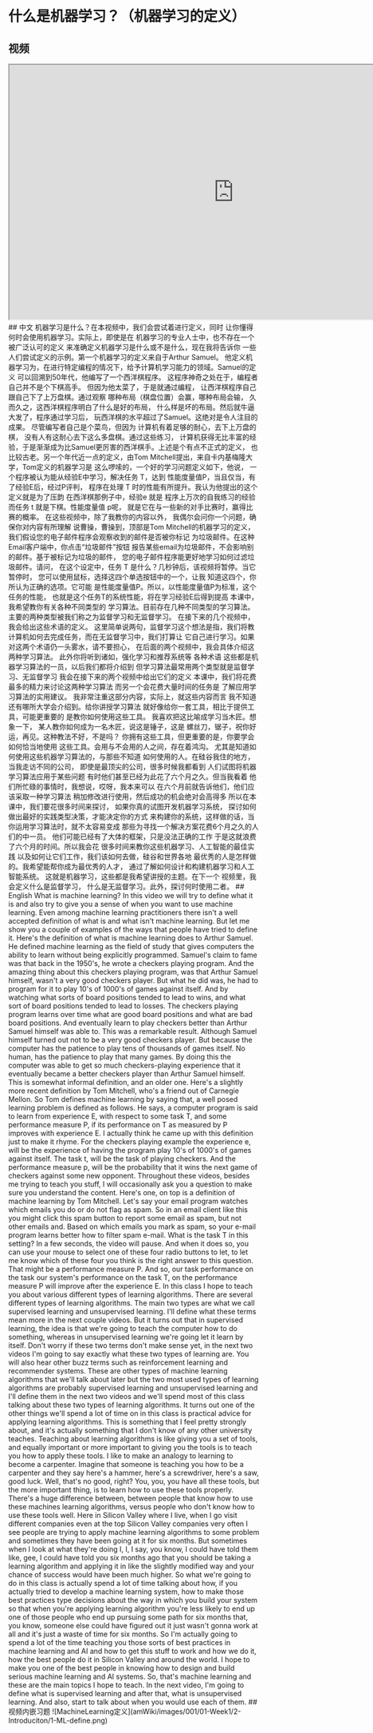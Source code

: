 # 什么是机器学习？（机器学习的定义）
## 视频
<iframe height=510 width=900 src="https://d3c33hcgiwev3.cloudfront.net/IRPs0hQ3EeelIwrMcHgCog.processed/full/540p/index.webm?Expires=1497744000&Signature=HUc2j2RHR2GNRNXQMJuR0y41sjniFs~c-9IZxB0epmAtA4EhAkwgoO6Hxi0g14Zr9AMzsnXCHzaXlbx2GmLn32P7yPSva29GnMrDKiW3GjKfsJwLwszAq33GRbfMxVmf1rG69ArSzH0lTk-Ehl3-nk~MLBnele00m0yNDQD2~X4_&Key-Pair-Id=APKAJLTNE6QMUY6HBC5A"></iframe>
## 中文  
机器学习是什么？在本视频中，我们会尝试着进行定义，同时 让你懂得何时会使用机器学习。实际上，即使是在 机器学习的专业人士中，也不存在一个被广泛认可的定义 来准确定义机器学习是什么或不是什么，现在我将告诉你 一些人们尝试定义的示例。第一个机器学习的定义来自于Arthur Samuel。 他定义机器学习为，在进行特定编程的情况下，给予计算机学习能力的领域。Samuel的定义 可以回溯到50年代，他编写了一个西洋棋程序。 这程序神奇之处在于，编程者自己并不是个下棋高手。 但因为他太菜了，于是就通过编程， 让西洋棋程序自己跟自己下了上万盘棋。通过观察 哪种布局（棋盘位置）会赢，哪种布局会输， 久而久之，这西洋棋程序明白了什么是好的布局， 什么样是坏的布局。然后就牛逼大发了，程序通过学习后， 玩西洋棋的水平超过了Samuel。这绝对是令人注目的成果。 尽管编写者自己是个菜鸟，但因为 计算机有着足够的耐心，去下上万盘的棋， 没有人有这耐心去下这么多盘棋。通过这些练习， 计算机获得无比丰富的经验，于是渐渐成为比Samuel更厉害的西洋棋手。上述是个有点不正式的定义， 也比较古老。另一个年代近一点的定义，由Tom Mitchell提出，来自卡内基梅隆大学，Tom定义的机器学习是 这么啰嗦的，一个好的学习问题定义如下，他说， 一个程序被认为能从经验E中学习，解决任务 T，达到 性能度量值P，当且仅当，有了经验E后，经过P评判， 程序在处理 T 时的性能有所提升。我认为他提出的这个定义就是为了压韵 在西洋棋那例子中，经验e 就是 程序上万次的自我练习的经验 而任务 t 就是下棋。性能度量值 p呢， 就是它在与一些新的对手比赛时，赢得比赛的概率。 在这些视频中，除了我教你的内容以外， 我偶尔会问你一个问题，确保你对内容有所理解 说曹操，曹操到，顶部是Tom Mitchell的机器学习的定义， 我们假设您的电子邮件程序会观察收到的邮件是否被你标记 为垃圾邮件。在这种Email客户端中，你点击“垃圾邮件”按钮 报告某些email为垃圾邮件，不会影响别的邮件。基于被标记为垃圾的邮件， 您的电子邮件程序能更好地学习如何过滤垃圾邮件。请问， 在这个设定中，任务 T 是什么？几秒钟后，该视频将暂停。当它暂停时， 您可以使用鼠标，选择这四个单选按钮中的一个，让我 知道这四个，你所认为正确的选项。它可能 是性能度量值P。所以，以性能度量值P为标准，这个任务的性能， 也就是这个任务T的系统性能，将在学习经验E后得到提高 本课中，我希望教你有关各种不同类型的 学习算法。目前存在几种不同类型的学习算法。 主要的两种类型被我们称之为监督学习和无监督学习。 在接下来的几个视频中，我会给出这些术语的定义。 这里简单说两句，监督学习这个想法是指，我们将教 计算机如何去完成任务，而在无监督学习中，我们打算让 它自己进行学习。如果对这两个术语仍一头雾水，请不要担心， 在后面的两个视频中，我会具体介绍这两种学习算法。 此外你将听到诸如，强化学习和推荐系统等 各种术语 这些都是机器学习算法的一员，以后我们都将介绍到 但学习算法最常用两个类型就是监督学习、无监督学习 我会在接下来的两个视频中给出它们的定义 本课中，我们将花费最多的精力来讨论这两种学习算法 而另一个会花费大量时间的任务是 了解应用学习算法的实用建议。 我非常注重这部分内容，实际上，就这些内容而言 我不知道还有哪所大学会介绍到。给你讲授学习算法 就好像给你一套工具，相比于提供工具，可能更重要的 是教你如何使用这些工具。 我喜欢把这比喻成学习当木匠。想象一下， 某人教你如何成为一名木匠，说这是锤子，这是 螺丝刀，锯子，祝你好运，再见。这种教法不好，不是吗？ 你拥有这些工具，但更重要的是，你要学会如何恰当地使用 这些工具。会用与不会用的人之间，存在着鸿沟。 尤其是知道如何使用这些机器学习算法的，与那些不知道 如何使用的人。在硅谷我住的地方，当我走访不同的公司， 即使是最顶尖的公司，很多时候我都看到 人们试图将机器学习算法应用于某些问题 有时他们甚至已经为此花了六个月之久。但当我看着 他们所忙碌的事情时，我想说，哎呀，我本来可以 在六个月前就告诉他们，他们应该采取一种学习算法 稍加修改进行使用，然后成功的机会绝对会高得多 所以在本课中，我们要花很多时间来探讨， 如果你真的试图开发机器学习系统， 探讨如何做出最好的实践类型决策，才能决定你的方式 来构建你的系统，这样做的话，当你运用学习算法时，就不太容易变成 那些为寻找一个解决方案花费6个月之久的人们的中一员。 他们可能已经有了大体的框架，只是没法正确的工作 于是这就浪费了六个月的时间。所以我会花 很多时间来教你这些机器学习、人工智能的最佳实践 以及如何让它们工作，我们该如何去做，硅谷和世界各地 最优秀的人是怎样做的。我希望能帮你成为最优秀的人才， 通过了解如何设计和构建机器学习和人工智能系统。 这就是机器学习，这些都是我希望讲授的主题。在下一个 视频里，我会定义什么是监督学习， 什么是无监督学习。此外，探讨何时使用二者。
## English  
What is machine learning? In this video we will try to define what it is and also try to give you a sense of when you want to use machine learning. Even among machine learning practitioners there isn't a well accepted definition of what is and what isn't machine learning. But let me show you a couple of examples of the ways that people have tried to define it. Here's the definition of what is machine learning does to Arthur Samuel. He defined machine learning as the field of study that gives computers the ability to learn without being explicitly programmed. Samuel's claim to fame was that back in the 1950's, he wrote a checkers playing program. And the amazing thing about this checkers playing program, was that Arthur Samuel himself, wasn't a very good checkers player. But what he did was, he had to program for it to play 10's of 1000's of games against itself. And by watching what sorts of board positions tended to lead to wins, and what sort of board positions tended to lead to losses. The checkers playing program learns over time what are good board positions and what are bad board positions. And eventually learn to play checkers better than Arthur Samuel himself was able to. This was a remarkable result. Although Samuel himself turned out not to be a very good checkers player. But because the computer has the patience to play tens of thousands of games itself. No human, has the patience to play that many games. By doing this the computer was able to get so much checkers-playing experience that it eventually became a better checkers player than Arthur Samuel himself. This is somewhat informal definition, and an older one. Here's a slightly more recent definition by Tom Mitchell, who's a friend out of Carnegie Mellon. So Tom defines machine learning by saying that, a well posed learning problem is defined as follows. He says, a computer program is said to learn from experience E, with respect to some task T, and some performance measure P, if its performance on T as measured by P improves with experience E. I actually think he came up with this definition just to make it rhyme. For the checkers playing example the experience e, will be the experience of having the program play 10's of 1000's of games against itself. The task t, will be the task of playing checkers. And the performance measure p, will be the probability that it wins the next game of checkers against some new opponent. Throughout these videos, besides me trying to teach you stuff, I will occasionally ask you a question to make sure you understand the content. Here's one, on top is a definition of machine learning by Tom Mitchell. Let's say your email program watches which emails you do or do not flag as spam. So in an email client like this you might click this spam button to report some email as spam, but not other emails and. Based on which emails you mark as spam, so your e-mail program learns better how to filter spam e-mail. What is the task T in this setting? In a few seconds, the video will pause. And when it does so, you can use your mouse to select one of these four radio buttons to let, to let me know which of these four you think is the right answer to this question. That might be a performance measure P. And so, our task performance on the task our system's performance on the task T, on the performance measure P will improve after the experience E. In this class I hope to teach you about various different types of learning algorithms. There are several different types of learning algorithms. The main two types are what we call supervised learning and unsupervised learning. I'll define what these terms mean more in the next couple videos. But it turns out that in supervised learning, the idea is that we're going to teach the computer how to do something, whereas in unsupervised learning we're going let it learn by itself. Don't worry if these two terms don't make sense yet, in the next two videos I'm going to say exactly what these two types of learning are. You will also hear other buzz terms such as reinforcement learning and recommender systems. These are other types of machine learning algorithms that we'll talk about later but the two most used types of learning algorithms are probably supervised learning and unsupervised learning and I'll define them in the next two videos and we'll spend most of this class talking about these two types of learning algorithms. It turns out one of the other things we'll spend a lot of time on in this class is practical advice for applying learning algorithms. This is something that I feel pretty strongly about, and it's actually something that I don't know of any other university teaches. Teaching about learning algorithms is like giving you a set of tools, and equally important or more important to giving you the tools is to teach you how to apply these tools. I like to make an analogy to learning to become a carpenter. Imagine that someone is teaching you how to be a carpenter and they say here's a hammer, here's a screwdriver, here's a saw, good luck. Well, that's no good, right? You, you, you have all these tools, but the more important thing, is to learn how to use these tools properly. There's a huge difference between, between people that know how to use these machines learning algorithms, versus people who don't know how to use these tools well. Here in Silicon Valley where I live, when I go visit different companies even at the top Silicon Valley companies very often I see people are trying to apply machine learning algorithms to some problem and sometimes they have been going at it for six months. But sometimes when I look at what they're doing I, I, I say, you know, I could have told them like, gee, I could have told you six months ago that you should be taking a learning algorithm and applying it in like the slightly modified way and your chance of success would have been much higher. So what we're going to do in this class is actually spend a lot of time talking about how, if you actually tried to develop a machine learning system, how to make those best practices type decisions about the way in which you build your system so that when you're applying learning algorithm you're less likely to end up one of those people who end up pursuing some path for six months that, you know, someone else could have figured out it just wasn't gonna work at all and it's just a waste of time for six months. So I'm actually going to spend a lot of the time teaching you those sorts of best practices in machine learning and AI and how to get this stuff to work and how we do it, how the best people do it in Silicon Valley and around the world. I hope to make you one of the best people in knowing how to design and build serious machine learning and AI systems. So, that's machine learning and these are the main topics I hope to teach. In the next video, I'm going to define what is supervised learning and after that, what is unsupervised learning. And also, start to talk about when you would use each of them.  
## 视频内嵌习题  
![MachineLearning定义](amWiki/images/001/01-Week1/2-Introduciton/1-ML-define.png)  

